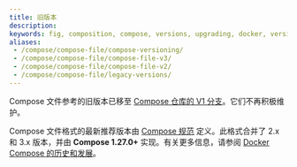 ```yaml
---
title: 旧版本
description:
keywords: fig, composition, compose, versions, upgrading, docker, version 3, docker compose 3
aliases:
 - /compose/compose-file/compose-versioning/
 - /compose/compose-file/compose-file-v3/
 - /compose/compose-file/compose-file-v2/
 - /compose/compose-file/legacy-versions/
---
```


Compose 文件参考的旧版本已移至 [Compose 仓库的 V1 分支](https://github.com/docker/compose/tree/v1/docs)。它们不再积极维护。

Compose 文件格式的最新推荐版本由 [Compose 规范](_index.md) 定义。此格式合并了 2.x 和 3.x 版本，并由 **Compose 1.27.0+** 实现。有关更多信息，请参阅 [Docker Compose 的历史和发展](/manuals/compose/intro/history.md)。
